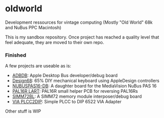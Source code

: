 # oldworld
Development ressources for vintage computing (Mostly "Old World" 68k and NuBus PPC Macintosh)

This is my sandbox repository. Once project has reached a quality level that feel adequate, they are moved to their own repo.

### Finished
A few projects are useable as is:
- [ADBDB](/EDA/ADBDB): Apple Desktop Bus developer/debug board 
- [Design68](/EDA/Design68): 65% DIY mechanical keyboard using AppleDesign controllers
- [NUBUSPAS16-DB](/EDA/NUBUSPAS16-DB): A daughter board for the MediaVision NuBus PAS 16
- [PAL16R LART](/EDA/PAL16R%20LART): PAL16R small helper PCB for reversing PAL16Rs 
- [SIMM72BL](/EDA/SIMM72BL): A SIMM72 memory module interposer/debug board
- [VIA PLCC2DIP](/EDA/VIA%20PLCC2DIP): Simple PLCC to DIP 6522 VIA Adapter

Other stuff is WIP
